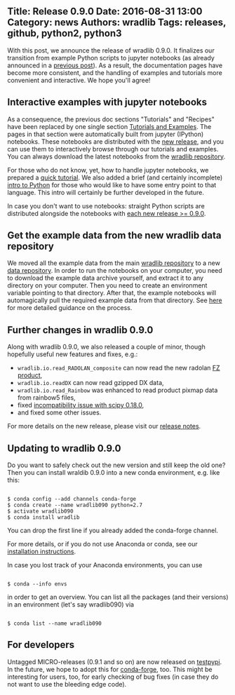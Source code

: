 Title: Release 0.9.0
Date: 2016-08-31 13:00
Category: news
Authors: wradlib
Tags: releases, github, python2, python3
---

With this post, we announce the release of wradlib 0.9.0. It finalizes our transition 
from example Python scripts to jupyter notebooks (as already announced in a 
[previous post](http://wradlib.org/2016/04/introducing-wradlib-jupyter-notebooks/)). As a result, 
the documentation pages have become more consistent, and the handling of examples and tutorials 
more convenient and interactive. We hope you'll agree!

## Interactive examples with jupyter notebooks 

As a consequence, the previous doc sections "Tutorials" and "Recipes" have been replaced by one single 
section [Tutorials and Examples](http://wradlib.org/wradlib-docs/latest/notebooks.html). 
The pages in that section were automatically built from jupyter 
(IPython) notebooks. These notebooks are distributed with the [new release](https://pypi.python.org/pypi/wradlib), 
and you can use them to interactively browse through our tutorials and examples. You can always download the latest notebooks 
from the [wradlib repository](https://github.com/wradlib/wradlib/tree/master/notebooks).

For those who do not know, yet, how to handle jupyter notebooks, we prepared a 
[quick tutorial](http://wradlib.org/wradlib-docs/latest/jupyter.html). We also added a 
brief (and certainly incomplete) [intro to Python](http://wradlib.org/wradlib-docs/latest/notebooks/learnpython.html) 
for those who would like to have some entry point to that language. This intro will certainly be further developed 
in the future.

In case you don't want to use notebooks: straight Python scripts are distributed alongside the notebooks with [each new release >= 0.9.0](https://pypi.python.org/pypi/wradlib).

## Get the example data from the new wradlib data repository 

We moved all the example data from the main
[wradlib repository](https://github.com/wradlib/wradlib/) to a new [data repository](https://github.com/wradlib/wradlib-data).
In order to run the notebooks on your computer, you need to download the example data archive yourself, and extract it to any directory on your computer. Then you need to create an environment variable pointing to that directory. After that, the example notebooks will automagically pull the required example data from that directory. See [here](http://wradlib.org/wradlib-docs/latest/jupyter.html#how-can-i-get-the-example-data) for more detailed guidance on the process.   

## Further changes in wradlib 0.9.0 

Along with wradlib 0.9.0, we also released a couple of minor, though hopefully useful new features and fixes, e.g.:

- `wradlib.io.read_RADOLAN_composite` can now read the new radolan [FZ product](https://github.com/wradlib/wradlib/pull/73),
- `wradlib.io.readDX` can now read gzipped DX data,
- `wradlib.io.read_Rainbow` was enhanced to read product pixmap data from rainbow5 files,
- fixed [incompatibility issue with scipy 0.18.0](https://github.com/wradlib/wradlib/issues/86),
- and fixed some other issues.

For more details on the new release, please visit our [release notes](http://wradlib.org/wradlib-docs/0.9.0/).

## Updating to wradlib 0.9.0

Do you want to safely check out the new version and still keep the old one? Then you can install wraldib 0.9.0 into a new conda environment, e.g. like this: 

```shell

$ conda config --add channels conda-forge
$ conda create --name wradlib090 python=2.7
$ activate wradlib090
$ conda install wradlib

```

You can drop the first line if you already added the conda-forge channel.

For more details, or if you do not use Anaconda or conda, see our
[installation instructions](http://wradlib.org/wradlib-docs/latest/gettingstarted.html). 

In case you lost track of your Anaconda environments, you can use

```shell

$ conda --info envs

```

in order to get an overview. You can list all the packages (and their versions) in an environment (let's say wradlib090) via

```shell

$ conda list --name wradlib090

```

## For developers

Untagged MICRO-releases (0.9.1 and so on) are now released on [testpypi](https://testpypi.python.org/pypi/wradlib/). In the future, we hope to adopt this for [conda-forge](https://anaconda.org/conda-forge/wradlib), too. This might be interesting for users, too, for early checking of bug fixes (in case they do not want to use the bleeding edge code). 
